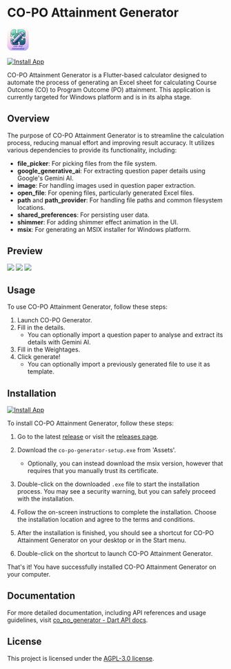 # CO-PO Attainment Generator

<img src="assets\app_icon.webp" width=10%> 

[![Install App](https://img.shields.io/badge/Install-Now-brightgreen)](https://github.com/jeryjs/co_po_attainment_generator/releases/latest)

CO-PO Attainment Generator is a Flutter-based calculator designed to automate the process of generating an Excel sheet for calculating Course Outcome (CO) to Program Outcome (PO) attainment. This application is currently targeted for Windows platform and is in its alpha stage.

## Overview

The purpose of CO-PO Attainment Generator is to streamline the calculation process, reducing manual effort and improving result accuracy. It utilizes various dependencies to provide its functionality, including:

- **file_picker**: For picking files from the file system.
- **google_generative_ai**: For extracting question paper details using Google's Gemini AI.
- **image**: For handling images used in question paper extraction.
- **open_file**: For opening files, particularly generated Excel files.
- **path** and **path_provider**: For handling file paths and common filesystem locations.
- **shared_preferences**: For persisting user data.
- **shimmer**: For adding shimmer effect animation in the UI.
- **msix**: For generating an MSIX installer for Windows platform.

## Preview

<img src="https://i.imgur.com/0dAQfI2.png" width=45.9%>
<img src="https://i.imgur.com/M4HUzq0.png" width=45.9%>
<img src="https://i.imgur.com/0gzcXAo.png" width=45.9%>

## Usage

To use CO-PO Attainment Generator, follow these steps:

1. Launch CO-PO Generator.
2. Fill in the details.
    - You can optionally import a question paper to analyse and extract its details with Gemini AI.
3. Fill in the Weightages.
4. Click generate!
    - You can optionally import a previously generated file to use it as template.

## Installation

[![Install App](https://img.shields.io/badge/Install-Now-brightgreen)](https://github.com/jeryjs/co_po_attainment_generator/releases/latest/)

To install CO-PO Attainment Generator, follow these steps:

1. Go to the latest [release](https://github.com/jeryjs/co_po_attainment_generator/releases/latest) or visit the [releases page](https://github.com/jeryjs/co_po_attainment_generator/releases).

2. Download the `co-po-generator-setup.exe` from 'Assets'.
    - Optionally, you can instead download the msix version, however that requires that you manually trust its certificate.

3. Double-click on the downloaded `.exe` file to start the installation process. You may see a security warning, but you can safely proceed with the installation.

4. Follow the on-screen instructions to complete the installation. Choose the installation location and agree to the terms and conditions.

5. After the installation is finished, you should see a shortcut for CO-PO Attainment Generator on your desktop or in the Start menu.

6. Double-click on the shortcut to launch CO-PO Attainment Generator.

That's it! You have successfully installed CO-PO Attainment Generator on your computer.

## Documentation

For more detailed documentation, including API references and usage guidelines, visit [co_po_generator - Dart API docs](https://jeryjs.github.io/co_po_attainment_generator/).

## License

This project is licensed under the [AGPL-3.0 license](LICENSE).

